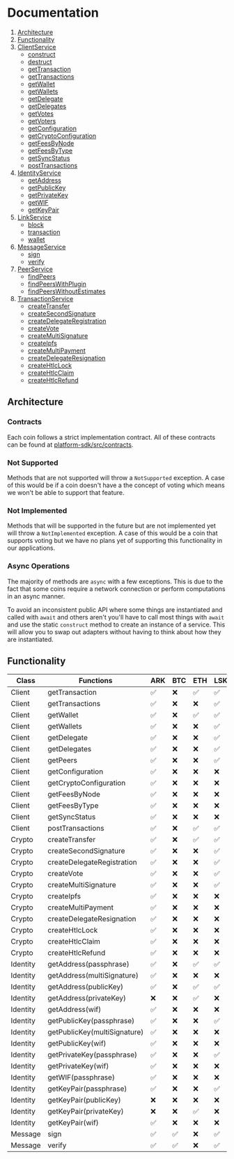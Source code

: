 # Documentation

1. [Architecture](#Architecture)
2. [Functionality](#Functionality)
3. [ClientService](#ClientService)
	- [construct](#construct)
	- [destruct](#destruct)
	- [getTransaction](#getTransaction)
	- [getTransactions](#getTransactions)
	- [getWallet](#getWallet)
	- [getWallets](#getWallets)
	- [getDelegate](#getDelegate)
	- [getDelegates](#getDelegates)
	- [getVotes](#getVotes)
	- [getVoters](#getVoters)
	- [getConfiguration](#getConfiguration)
	- [getCryptoConfiguration](#getCryptoConfiguration)
	- [getFeesByNode](#getFeesByNode)
	- [getFeesByType](#getFeesByType)
	- [getSyncStatus](#getSyncStatus)
	- [postTransactions](#postTransactions)
4. [IdentityService](#IdentityService)
	- [getAddress](#getAddress)
	- [getPublicKey](#getPublicKey)
	- [getPrivateKey](#getPrivateKey)
	- [getWIF](#getWIF)
	- [getKeyPair](#getKeyPair)
5. [LinkService](#LinkService)
	- [block](#block)
	- [transaction](#transaction)
	- [wallet](#wallet)
6. [MessageService](#MessageService)
	- [sign](#sign)
	- [verify](#verify)
7. [PeerService](#PeerService)
	- [findPeers](#findPeers)
	- [findPeersWithPlugin](#findPeersWithPlugin)
	- [findPeersWithoutEstimates](#findPeersWithoutEstimates)
8. [TransactionService](#TransactionService)
	- [createTransfer](#createTransfer)
	- [createSecondSignature](#createSecondSignature)
	- [createDelegateRegistration](#createDelegateRegistration)
	- [createVote](#createVote)
	- [createMultiSignature](#createMultiSignature)
	- [createIpfs](#createIpfs)
	- [createMultiPayment](#createMultiPayment)
	- [createDelegateResignation](#createDelegateResignation)
	- [createHtlcLock](#createHtlcLock)
	- [createHtlcClaim](#createHtlcClaim)
	- [createHtlcRefund](#createHtlcRefund)

## Architecture

### Contracts

Each coin follows a strict implementation contract. All of these contracts can be found at [platform-sdk/src/contracts](https://github.com/ArkEcosystem/platform-sdk/tree/master/packages/platform-sdk/src/contracts).

### Not Supported

Methods that are not supported will throw a `NotSupported` exception. A case of this would be if a coin doesn't have a the concept of voting which means we won't be able to support that feature.

### Not Implemented

Methods that will be supported in the future but are not implemented yet will throw a `NotImplemented` exception. A case of this would be a coin that supports voting but we have no plans yet of supporting this functionality in our applications.

### Async Operations

The majority of methods are `async` with a few exceptions. This is due to the fact that some coins require a network connection or perform computations in an async manner.

To avoid an inconsistent public API where some things are instantiated and called with `await` and others aren't you'll have to call most things with `await` and use the static `construct` method to create an instance of a service. This will allow you to swap out adapters without having to think about how they are instantiated.

## Functionality

| Class    | Functions                    | ARK                | BTC                | ETH                | LSK                | TRX                | EOS | ATOM | ADA |
| -------- | ---------------------------- | ------------------ | ------------------ | ------------------ | ------------------ | ------------------ | --- | ---- | --- |
| Client   | getTransaction               | :white_check_mark: | :x:                | :white_check_mark: | :white_check_mark: | :white_check_mark: | :x: | :x:  | :x: |
| Client   | getTransactions              | :white_check_mark: | :x:                | :x:                | :white_check_mark: | :x:                | :x: | :x:  | :x: |
| Client   | getWallet                    | :white_check_mark: | :x:                | :white_check_mark: | :white_check_mark: | :white_check_mark: | :x: | :x:  | :x: |
| Client   | getWallets                   | :white_check_mark: | :x:                | :x:                | :white_check_mark: | :x:                | :x: | :x:  | :x: |
| Client   | getDelegate                  | :white_check_mark: | :x:                | :x:                | :white_check_mark: | :x:                | :x: | :x:  | :x: |
| Client   | getDelegates                 | :white_check_mark: | :x:                | :x:                | :white_check_mark: | :x:                | :x: | :x:  | :x: |
| Client   | getPeers                     | :white_check_mark: | :x:                | :x:                | :white_check_mark: | :x:                | :x: | :x:  | :x: |
| Client   | getConfiguration             | :white_check_mark: | :x:                | :x:                | :x:                | :x:                | :x: | :x:  | :x: |
| Client   | getCryptoConfiguration       | :white_check_mark: | :x:                | :x:                | :x:                | :x:                | :x: | :x:  | :x: |
| Client   | getFeesByNode                | :white_check_mark: | :x:                | :x:                | :x:                | :x:                | :x: | :x:  | :x: |
| Client   | getFeesByType                | :white_check_mark: | :x:                | :x:                | :x:                | :x:                | :x: | :x:  | :x: |
| Client   | getSyncStatus                | :white_check_mark: | :x:                | :x:                | :x:                | :x:                | :x: | :x:  | :x: |
| Client   | postTransactions             | :white_check_mark: | :x:                | :white_check_mark: | :white_check_mark: | :white_check_mark: | :x: | :x:  | :x: |
| Crypto   | createTransfer               | :white_check_mark: | :x:                | :white_check_mark: | :white_check_mark: | :white_check_mark: | :x: | :x:  | :x: |
| Crypto   | createSecondSignature        | :white_check_mark: | :x:                | :x:                | :white_check_mark: | :x:                | :x: | :x:  | :x: |
| Crypto   | createDelegateRegistration   | :white_check_mark: | :x:                | :x:                | :white_check_mark: | :x:                | :x: | :x:  | :x: |
| Crypto   | createVote                   | :white_check_mark: | :x:                | :x:                | :white_check_mark: | :x:                | :x: | :x:  | :x: |
| Crypto   | createMultiSignature         | :white_check_mark: | :x:                | :x:                | :white_check_mark: | :x:                | :x: | :x:  | :x: |
| Crypto   | createIpfs                   | :white_check_mark: | :x:                | :x:                | :x:                | :x:                | :x: | :x:  | :x: |
| Crypto   | createMultiPayment           | :white_check_mark: | :x:                | :x:                | :x:                | :x:                | :x: | :x:  | :x: |
| Crypto   | createDelegateResignation    | :white_check_mark: | :x:                | :x:                | :x:                | :x:                | :x: | :x:  | :x: |
| Crypto   | createHtlcLock               | :white_check_mark: | :x:                | :x:                | :x:                | :x:                | :x: | :x:  | :x: |
| Crypto   | createHtlcClaim              | :white_check_mark: | :x:                | :x:                | :x:                | :x:                | :x: | :x:  | :x: |
| Crypto   | createHtlcRefund             | :white_check_mark: | :x:                | :x:                | :x:                | :x:                | :x: | :x:  | :x: |
| Identity | getAddress(passphrase)       | :white_check_mark: | :x:                | :white_check_mark: | :white_check_mark: | :x:                | :x: | :x:  | :x: |
| Identity | getAddress(multiSignature)   | :white_check_mark: | :x:                | :x:                | :x:                | :x:                | :x: | :x:  | :x: |
| Identity | getAddress(publicKey)        | :white_check_mark: | :x:                | :white_check_mark: | :white_check_mark: | :x:                | :x: | :x:  | :x: |
| Identity | getAddress(privateKey)       | :x:                | :x:                | :white_check_mark: | :x:                | :x:                | :x: | :x:  | :x: |
| Identity | getAddress(wif)              | :white_check_mark: | :x:                | :x:                | :x:                | :x:                | :x: | :x:  | :x: |
| Identity | getPublicKey(passphrase)     | :white_check_mark: | :x:                | :x:                | :white_check_mark: | :x:                | :x: | :x:  | :x: |
| Identity | getPublicKey(multiSignature) | :white_check_mark: | :x:                | :x:                | :x:                | :x:                | :x: | :x:  | :x: |
| Identity | getPublicKey(wif)            | :white_check_mark: | :x:                | :x:                | :x:                | :x:                | :x: | :x:  | :x: |
| Identity | getPrivateKey(passphrase)    | :white_check_mark: | :x:                | :x:                | :white_check_mark: | :x:                | :x: | :x:  | :x: |
| Identity | getPrivateKey(wif)           | :white_check_mark: | :x:                | :x:                | :x:                | :x:                | :x: | :x:  | :x: |
| Identity | getWIF(passphrase)           | :white_check_mark: | :x:                | :x:                | :x:                | :x:                | :x: | :x:  | :x: |
| Identity | getKeyPair(passphrase)       | :white_check_mark: | :x:                | :x:                | :white_check_mark: | :x:                | :x: | :x:  | :x: |
| Identity | getKeyPair(publicKey)        | :x:                | :x:                | :x:                | :x:                | :x:                | :x: | :x:  | :x: |
| Identity | getKeyPair(privateKey)       | :x:                | :x:                | :white_check_mark: | :x:                | :x:                | :x: | :x:  | :x: |
| Identity | getKeyPair(wif)              | :white_check_mark: | :x:                | :x:                | :x:                | :x:                | :x: | :x:  | :x: |
| Message  | sign                         | :white_check_mark: | :white_check_mark: | :x:                | :white_check_mark: | :x:                | :x: | :x:  | :x: |
| Message  | verify                       | :white_check_mark: | :white_check_mark: | :x:                | :white_check_mark: | :x:                | :x: | :x:  | :x: |
